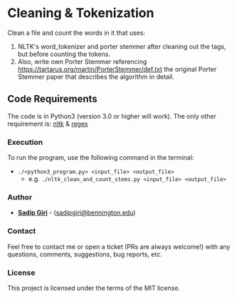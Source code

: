 # Cleaning & Tokenization
Clean a file and count the words in it that uses:
1. NLTK's word_tokenizer and porter
stemmer after cleaning out the tags, but before counting the tokens.
2. Also, write own Porter Stemmer referencing https://tartarus.org/martin/PorterStemmer/def.txt the original Porter Stemmer paper that describes the
algorithm in detail.
  
## Code Requirements

The code is in Python3 (version 3.0 or higher will work). The only other requirement is: <a href="https://www.nltk.org/">nltk</a> & <a href="https://docs.python.org/3/library/re.html">regex</a>


### Execution

To run the program, use the following command in the terminal:
- ```./<python3_program.py> <input_file> <output_file>```
    - e.g. ```./nltk_clean_and_count_stems.py <input_file> <output_file>```

### Author

* **<a href="https://sadipgiri.github.io">Sadip Giri</a>** - (sadipgiri@bennington.edu)

### Contact

Feel free to contact me or open a ticket (PRs are always welcome!) with any questions, comments, suggestions, bug reports, etc.

### License

This project is licensed under the terms of the MIT license.
